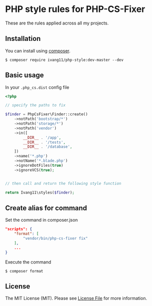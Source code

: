 # PHP style rules for PHP-CS-Fixer

These are the rules applied across all my projects.

## Installation

You can install using [composer](https://getcomposer.org/).

```
$ composer require ivang11/php-style:dev-master --dev
```

## Basic usage

In your `.php_cs.dist` config file

```php
<?php

// specify the paths to fix

$finder = PhpCsFixer\Finder::create()
    ->notPath('bootstrap/*')
    ->notPath('storage/*')
    ->notPath('vendor')
    ->in([
        __DIR__ . '/app',
        __DIR__ . '/tests',
        __DIR__ . '/database',
    ])
    ->name('*.php')
    ->notName('*.blade.php')
    ->ignoreDotFiles(true)
    ->ignoreVCS(true);


// then call and return the following style function

return Ivang11\styles($finder);
```

## Create alias for command

Set the command in composer.json

```json
"scripts": {
    "format": [
        "vendor/bin/php-cs-fixer fix"
    ],
    ...
}
```

Execute the command

```
$ composer format
```

## License

The MIT License (MIT). Please see [License File](LICENSE.md) for more information.
